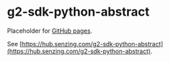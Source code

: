 # g2-sdk-python-abstract

Placeholder for [GitHub pages](https://pages.github.com/).

See [https://hub.senzing.com/g2-sdk-python-abstract](https://hub.senzing.com/g2-sdk-python-abstract).

